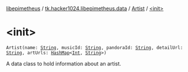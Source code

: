 [libepimetheus](../../index.md) / [tk.hacker1024.libepimetheus.data](../index.md) / [Artist](index.md) / [&lt;init&gt;](./-init-.md)

# &lt;init&gt;

`Artist(name: `[`String`](https://kotlinlang.org/api/latest/jvm/stdlib/kotlin/-string/index.html)`, musicId: `[`String`](https://kotlinlang.org/api/latest/jvm/stdlib/kotlin/-string/index.html)`, pandoraId: `[`String`](https://kotlinlang.org/api/latest/jvm/stdlib/kotlin/-string/index.html)`, detailUrl: `[`String`](https://kotlinlang.org/api/latest/jvm/stdlib/kotlin/-string/index.html)`, artUrls: `[`HashMap`](https://kotlinlang.org/api/latest/jvm/stdlib/kotlin.collections/-hash-map/index.html)`<`[`Int`](https://kotlinlang.org/api/latest/jvm/stdlib/kotlin/-int/index.html)`, `[`String`](https://kotlinlang.org/api/latest/jvm/stdlib/kotlin/-string/index.html)`>)`

A data class to hold information about an artist.

